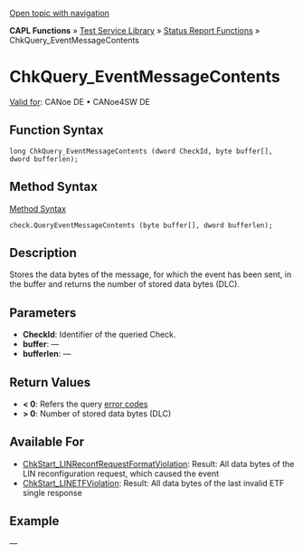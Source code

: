 [Open topic with navigation](../../../../../CANoeDEFamily.htm#Topics/CAPLFunctions/Test/Functions/CAPLfunctionChkQueryEventMessageContents.md)

**CAPL Functions** » [Test Service Library](../CAPLfunctionsTSLOverview.md) » [Status Report Functions](../CAPLfunctionsTSLStatusReportFunctions.md) » ChkQuery_EventMessageContents

# ChkQuery_EventMessageContents

[Valid for](../../../Shared/FeatureAvailability.md): CANoe DE • CANoe4SW DE

## Function Syntax

```
long ChkQuery_EventMessageContents (dword CheckId, byte buffer[], dword bufferlen);
```

## Method Syntax

[Method Syntax](../../../Shared/CAPL/General/ClassesAndObjects.md)

```
check.QueryEventMessageContents (byte buffer[], dword bufferlen);
```

## Description

Stores the data bytes of the message, for which the event has been sent, in the buffer and returns the number of stored data bytes (DLC).

## Parameters

- **CheckId**: Identifier of the queried Check.
- **buffer**: —
- **bufferlen**: —

## Return Values

- **< 0**: Refers the query [error codes](../CAPLfunctionsTSLErrorCodes.md)
- **> 0**: Number of stored data bytes (DLC)

## Available For

- [ChkStart_LINReconfRequestFormatViolation](CAPLfunctionChkStartLinReconfRequestFormatViolation.md): Result: All data bytes of the LIN reconfiguration request, which caused the event
- [ChkStart_LINETFViolation](CAPLfunctionChkStartLinEtfViolation.md): Result: All data bytes of the last invalid ETF single response

## Example

—
